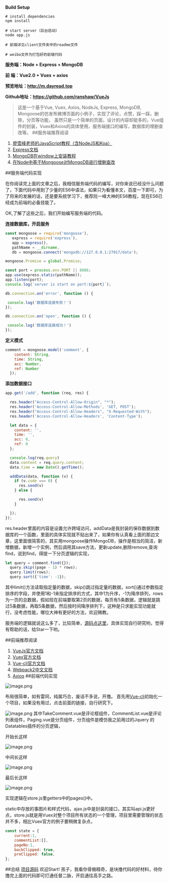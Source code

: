 
**Build Setup**

    # install dependencies
    npm install
               
    # start server（后台启动）
    node app.js
         
    # 前端详见client文件夹中的readme文件
               
    # weibo文件为打包好的前端代码           
    


**服务端：Node + Express + MongoDB** 

 **前   端：Vue2.0 + Vuex + axios**
 
 **预览地址：<http://m.dayread.top>**
 
**Github地址：<https://github.com/ranshaw/VueJs>**

 > 这是一个基于Vue, Vuex, Axios, NodeJs, Express, MongoDB, Mongoose的仿发布微博页面的小例子，实现了评论，点赞，踩一踩，删除，分页等功能， 虽然只是一个简单的页面，设计的内容却挺多的，Vue组件的封装，Vuex和Axios的具体使用，服务端接口的编写，数据库的增删查改等。
##服务端推荐阅读
1. [廖雪峰老师的JavaScript教程（含NodeJS和Koa）](https://www.liaoxuefeng.com/wiki/001434446689867b27157e896e74d51a89c25cc8b43bdb3000)
2. [Express文档](http://www.expressjs.com.cn/)
3. [MongoDB在window上安装教程](https://jingyan.baidu.com/article/d5c4b52bef7268da560dc5f8.html)
4. [在Node中基于Mongoose对MongoDB进行增删查改](https://segmentfault.com/a/1190000006123880)

##服务端代码实现

  在你阅读完上面的文章之后，我相信服务端代码的编写，对你来说已经没什么问题了，下面代码中用到了少量的ES6中语法，如果只为看懂本文，百度一下即可，为了将来的发展的话，还是要系统学习下，推荐阮一峰大神的ES6教程，现在ES6已经成为前端的必备技能了。

 OK,了解了这些之后，我们开始编写服务端的代码。

**连接数据库，开启服务**
 ```javascript
 const mongoose = require('mongoose'),
    express = require('express'),
    app = express(),
    pathName = __dirname,
    db = mongoose.connect('mongodb://127.0.0.1:27017/data');

mongoose.Promise = global.Promise;

const port = process.env.PORT || 8886;
app.use(express.static(pathName));
app.listen(port);
console.log(`server is start on port:${port}`);

db.connection.on('error', function () {

  console.log('数据库连接失败！')
});

db.connection.on('open', function () {

  console.log('数据库连接成功！')
});
```
**定义模式**
```javascript
comment = mongoose.model('comment', {
    content: String,
    time: String,
    acc: Number,
    ref: Number
  });
```
**添加数据接口**
```javascript
app.get('/add', function (req, res) {

  res.header("Access-Control-Allow-Origin", "*");
  res.header('Access-Control-Allow-Methods', 'GET, POST');
  res.header("Access-Control-Allow-Headers", "X-Requested-With");
  res.header('Access-Control-Allow-Headers', 'Content-Type');

  let data = {
    content: '',
    time: '',
    acc: 0,
    ref: 0
  };

  console.log(req.query)
  data.content = req.query.content;
  data.time = new Date().getTime();

  addData(data, function (v) {
    if (v.code === 0) {
      res.send(v)
    } else {

      res.send(v)
    }

  });
});
```
res.header里面的内容是设置允许跨域访问，addData是我封装的保存数据到数据库的一个函数，里面的具体实现就不贴出来了，如果你有认真看上面的那边文章，这里面很简答的，其实用mongoose操作MongoDB，操作是相当的简洁，新增数据，新增一个实例，然后调用其save方法，更新update,删除remove,查询find，说到find，得提一下分页逻辑的实现，
```javascript
let query = comment.find({});
  query.skip((page - 1) * rows);
  query.limit(rows);
  query.sort({'time': -1});
```
其中limit()方法读取指定量的数据，skip()跳过指定量的数据，sort()通过参数指定排序的字段，并使用1和-1来指定排序的方式，其中1为升序，-1为降序排列，rows为一页的总数据，假如现在前端要取第2页的数据，每页有5条数据，逻辑就是跳过5条数据，再取5条数据，然后按时间降序排列下，这种是只求能实现功能就行，没考虑性能，哪位大神有更好的方法，欢迎赐教。

服务端的逻辑就说这么多了，比较简单，[源码点这里](https://github.com/ranshaw/VueJs)，具体实现自行研究哟，觉得有帮助的话，给Star一下哟。

##前端推荐阅读
1. [VueJs官方文档](https://cn.vuejs.org/)
2. [Vuex官方文档](https://vuex.vuejs.org/zh-cn/)
3. [Vue-cli官方文档](https://github.com/vuejs/vue-cli)
4. [Webpack2中文文档](https://doc.webpack-china.org/)
5. [Axios](https://www.npmjs.com/package/axios)
##前端代码实现

![image.png](http://upload-images.jianshu.io/upload_images/6565019-3b7a295a784d5852.png?imageMogr2/auto-orient/strip%7CimageView2/2/w/1240)

布局很简单，如有雷同，纯属巧合，废话不多说，开撸。
首先用[Vue-cli](http://www.360doc.com/content/16/0107/14/14416931_526156044.shtml)初始化一个项目，如果没有用过，点击前面的链接，自行研究下。

![image.png](http://upload-images.jianshu.io/upload_images/6565019-8bc60327ab7b9f59.png?imageMogr2/auto-orient/strip%7CimageView2/2/w/1240)
其中TakeComment.vue是评论框组件，CommentList.vue是评论列表组件，Paging.vue是分页组件，分页组件是模仿我之前用过的Jquery 的Datatables插件的分页逻辑，

开始长这样

![image.png](http://upload-images.jianshu.io/upload_images/6565019-65f62ea4fca2c6c7.png?imageMogr2/auto-orient/strip%7CimageView2/2/w/1240)

中间长这样

![image.png](http://upload-images.jianshu.io/upload_images/6565019-ae958fc6f16a4e70.png?imageMogr2/auto-orient/strip%7CimageView2/2/w/1240)

最后长这样

![image.png](http://upload-images.jianshu.io/upload_images/6565019-474901e14df051d6.png?imageMogr2/auto-orient/strip%7CimageView2/2/w/1240)

实现逻辑在store.js里getters中的pages()中。

static中存放的事图片和样式代码，ajax.js中是封装的接口，其实叫api.js更好点，store.js就是用Vuex对整个项目所有状态的一个管理，项目里需要管理的状态并不多，相比Vuex官方的例子要稍微复杂点，
```javascript
const state = {
    current:1,
    commentList:[],
    pageNo:1,
    backClipped: true,
    preClipped: false,
};
```
##总结
 [项目源码](https://github.com/ranshaw/VueJs) 欢迎Start!
孩子，我看你骨骼精奇，是块撸代码的好材料，待你撸完上面的代码即可打通任督二脉，开启通往高手之路。
